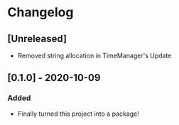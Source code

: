# Changelog

## [Unreleased]
- Removed string allocation in TimeManager's Update

## [0.1.0] - 2020-10-09
### Added
- Finally turned this project into a package!